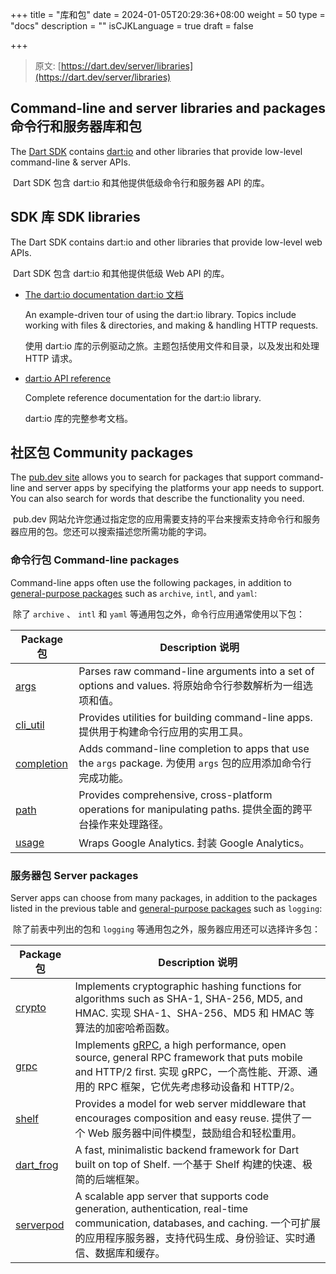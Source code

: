 +++
title = "库和包"
date = 2024-01-05T20:29:36+08:00
weight = 50
type = "docs"
description = ""
isCJKLanguage = true
draft = false

+++

> 原文: [https://dart.dev/server/libraries](https://dart.dev/server/libraries)

## Command-line and server libraries and packages 命令行和服务器库和包

The [Dart SDK](https://dart.dev/tools/sdk) contains [dart:io](https://api.dart.dev/stable/dart-io/dart-io-library.html) and other libraries that provide low-level command-line & server APIs.

​	Dart SDK 包含 dart:io 和其他提供低级命令行和服务器 API 的库。

## SDK 库 SDK libraries 

The Dart SDK contains dart:io and other libraries that provide low-level web APIs.

​	Dart SDK 包含 dart:io 和其他提供低级 Web API 的库。

- [The dart:io documentation dart:io 文档](https://dart.dev/libraries/dart-io)

  An example-driven tour of using the dart:io library. Topics include working with files & directories, and making & handling HTTP requests. 

  使用 dart:io 库的示例驱动之旅。主题包括使用文件和目录，以及发出和处理 HTTP 请求。

- [dart:io API reference ](https://api.dart.dev/stable/dart-io/dart-io-library.html)

  Complete reference documentation for the dart:io library. 
  
  dart:io 库的完整参考文档。

## 社区包 Community packages 

The [pub.dev site](https://pub.dev/) allows you to search for packages that support command-line and server apps by specifying the platforms your app needs to support. You can also search for words that describe the functionality you need.

​	pub.dev 网站允许您通过指定您的应用需要支持的平台来搜索支持命令行和服务器应用的包。您还可以搜索描述您所需功能的字词。

### 命令行包 Command-line packages 

Command-line apps often use the following packages, in addition to [general-purpose packages](https://dart.dev/guides/libraries/useful-libraries#general-purpose-packages) such as `archive`, `intl`, and `yaml`:

​	除了 `archive` 、 `intl` 和 `yaml` 等通用包之外，命令行应用通常使用以下包：

| **Package 包**                                    | **Description 说明**                                         |
| ------------------------------------------------- | ------------------------------------------------------------ |
| [args](https://pub.dev/packages/args)             | Parses raw command-line arguments into a set of options and values. 将原始命令行参数解析为一组选项和值。 |
| [cli_util](https://pub.dev/packages/cli_util)     | Provides utilities for building command-line apps. 提供用于构建命令行应用的实用工具。 |
| [completion](https://pub.dev/packages/completion) | Adds command-line completion to apps that use the `args` package. 为使用 `args` 包的应用添加命令行完成功能。 |
| [path](https://pub.dev/packages/path)             | Provides comprehensive, cross-platform operations for manipulating paths. 提供全面的跨平台操作来处理路径。 |
| [usage](https://pub.dev/packages/usage)           | Wraps Google Analytics. 封装 Google Analytics。              |

### 服务器包 Server packages 

Server apps can choose from many packages, in addition to the packages listed in the previous table and [general-purpose packages](https://dart.dev/guides/libraries/useful-libraries#general-purpose-packages) such as `logging`:

​	除了前表中列出的包和 `logging` 等通用包之外，服务器应用还可以选择许多包：

| **Package 包**                                  | **Description 说明**                                         |
| ----------------------------------------------- | ------------------------------------------------------------ |
| [crypto](https://pub.dev/packages/crypto)       | Implements cryptographic hashing functions for algorithms such as SHA-1, SHA-256, MD5, and HMAC. 实现 SHA-1、SHA-256、MD5 和 HMAC 等算法的加密哈希函数。 |
| [grpc](https://pub.dev/packages/grpc)           | Implements [gRPC](https://grpc.io/), a high performance, open source, general RPC framework that puts mobile and HTTP/2 first. 实现 gRPC，一个高性能、开源、通用的 RPC 框架，它优先考虑移动设备和 HTTP/2。 |
| [shelf](https://pub.dev/packages/shelf)         | Provides a model for web server middleware that encourages composition and easy reuse. 提供了一个 Web 服务器中间件模型，鼓励组合和轻松重用。 |
| [dart_frog](https://pub.dev/packages/dart_frog) | A fast, minimalistic backend framework for Dart built on top of Shelf. 一个基于 Shelf 构建的快速、极简的后端框架。 |
| [serverpod](https://pub.dev/packages/serverpod) | A scalable app server that supports code generation, authentication, real-time communication, databases, and caching. 一个可扩展的应用程序服务器，支持代码生成、身份验证、实时通信、数据库和缓存。 |
